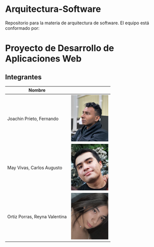 # Arquitectura-Software

Repositorio para la materia de arquitectura de software. El equipo está conformado por:
# Proyecto de Desarrollo de Aplicaciones Web

## Integrantes 

| Nombre | <!-- --> |
|--------|-|
|Joachin Prieto, Fernando|<img src="/img/JoachinFernando.jpeg" width="120" height="150">|
|May Vivas, Carlos Augusto| <img src="/img/CarlosMay.jpg" width="120" height="150"> |
|Ortiz Porras, Reyna Valentina| <img src="/img/ValentinaOrtizPorras.jpeg" width="120" height="150">|
